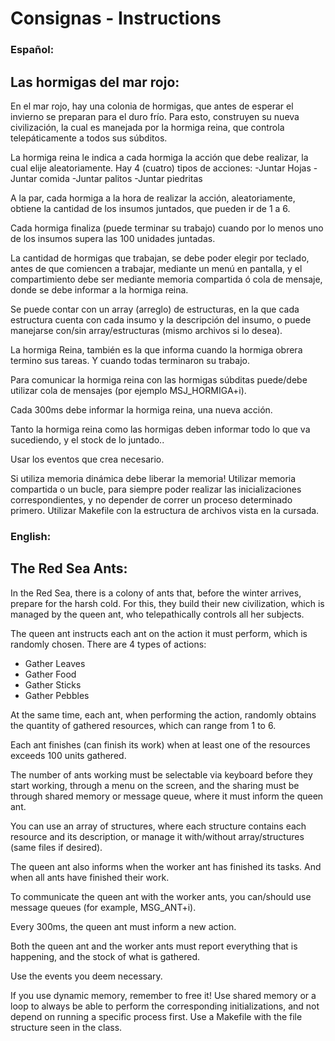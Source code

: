 # Consignas - Instructions

### Español:

## Las hormigas del mar rojo:

En el mar rojo, hay una colonia de hormigas, que antes de esperar el invierno se preparan para el duro frío.
Para esto, construyen su nueva civilización, la cual es manejada por la hormiga reina, que controla telepáticamente a todos sus súbditos.

La hormiga reina le indica a cada hormiga la acción que debe realizar, la cual elije aleatoriamente. Hay 4 (cuatro) tipos de acciones:
-Juntar Hojas
-Juntar comida
-Juntar palitos
-Juntar piedritas

A la par, cada hormiga a la hora de realizar la acción, aleatoriamente, obtiene la cantidad de los insumos juntados, que pueden ir de 1 a 6.

Cada hormiga finaliza (puede terminar su trabajo) cuando por lo menos uno de los insumos supera las 100 unidades juntadas.

La cantidad de hormigas que trabajan, se debe poder elegir por teclado, antes de que comiencen a trabajar, mediante un menú en pantalla, y el compartimiento debe ser mediante memoria compartida ó cola de mensaje, donde se debe informar a la hormiga reina.

Se puede contar con un array (arreglo) de estructuras, en la que cada estructura cuenta con cada insumo y la descripción del insumo, o puede manejarse con/sin array/estructuras (mismo archivos si lo desea). 

La hormiga Reina, también es la que informa cuando la hormiga obrera termino sus tareas. Y cuando todas terminaron su trabajo.
 
Para comunicar la hormiga reina con las hormigas súbditas puede/debe utilizar  cola de mensajes (por ejemplo MSJ_HORMIGA+i).

Cada 300ms debe informar la hormiga reina, una nueva acción.

Tanto la hormiga reina como las hormigas deben informar todo lo que va sucediendo, y el stock de lo juntado..

Usar los eventos que crea necesario. 
 

Si utiliza memoria dinámica debe liberar la memoria!
Utilizar memoria compartida o un bucle, para siempre poder realizar las inicializaciones correspondientes, y no depender de correr un proceso determinado primero.
Utilizar Makefile con la estructura de archivos vista en la cursada.


### English:

## The Red Sea Ants:

In the Red Sea, there is a colony of ants that, before the winter arrives, prepare for the harsh cold.
For this, they build their new civilization, which is managed by the queen ant, who telepathically controls all her subjects.

The queen ant instructs each ant on the action it must perform, which is randomly chosen. There are 4 types of actions:
- Gather Leaves
- Gather Food
- Gather Sticks
- Gather Pebbles

At the same time, each ant, when performing the action, randomly obtains the quantity of gathered resources, which can range from 1 to 6.

Each ant finishes (can finish its work) when at least one of the resources exceeds 100 units gathered.

The number of ants working must be selectable via keyboard before they start working, through a menu on the screen, and the sharing must be through shared memory or message queue, where it must inform the queen ant.

You can use an array of structures, where each structure contains each resource and its description, or manage it with/without array/structures (same files if desired).

The queen ant also informs when the worker ant has finished its tasks. And when all ants have finished their work.

To communicate the queen ant with the worker ants, you can/should use message queues (for example, MSG_ANT+i).

Every 300ms, the queen ant must inform a new action.

Both the queen ant and the worker ants must report everything that is happening, and the stock of what is gathered.

Use the events you deem necessary.

If you use dynamic memory, remember to free it!
Use shared memory or a loop to always be able to perform the corresponding initializations, and not depend on running a specific process first.
Use a Makefile with the file structure seen in the class.
